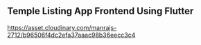 ## Temple Listing App Frontend Using Flutter

https://asset.cloudinary.com/manrajs-2712/b96506f4dc2efa37aaac98b36eecc3c4